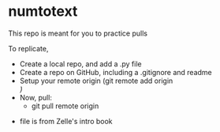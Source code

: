 # numtotext

This repo is meant for you to practice pulls

To replicate,
- Create a local repo, and add a .py file
- Create a repo on GitHub, including a .gitignore and readme
- Setup your remote origin (git remote add origin <address>)
- Now, pull:
  - git pull remote origin

* file is from Zelle's intro book
